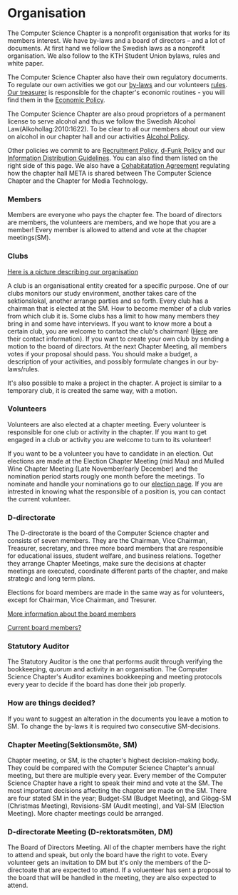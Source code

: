 # Organisation

The Computer Science Chapter is a nonprofit organisation that works for its
members interest. We have by-laws and a board of directors – and a lot of documents. At first hand we follow the Swedish laws as a nonprofit organisation. We also follow to the KTH Student Union bylaws,
rules and white paper.

The Computer Science Chapter also have their own regulatory documents. To regulate our own activities we got our [by-laws](https://styrdokument.datasektionen.se/stadgar) and our volunteers
[rules](https://styrdokument.datasektionen.se/reglemente).
[Our treasurer](https://dfunkt.datasektionen.se/position/id/9) is responsible for the chapter's economic routines - you will find them in the [Economic Policy](https://styrdokument.datasektionen.se/ekonomiskt_styrdokument).

The Computer Science Chapter are also proud proprietors of a permanent
license to serve alcohol and thus we follow the Swedish Alcohol Law(Alkohollag:2010:1622). To be clear to all our members about our view on alcohol in our chapter hall and our activities
[Alcohol Policy](https://styrdokument.datasektionen.se/alkoholpolicy).

Other policies we commit to are
[Recruitment Policy](https://styrdokument.datasektionen.se/rekryteringspolicy),
[d-Funk Policy](https://styrdokument.datasektionen.se/dfunkpolicy) and our
[Information Distribution Guidelines](https://styrdokument.datasektionen.se/informationsspridningsguidelines).
You can also find them listed on the right side of this page. We also have a [Cohabitatation Agreement](https://static.datasektionen.se/organisation/samboendeavtal2022) regulating how the chapter hall META is shared between The Computer Science Chapter and the Chapter for Media Technology. 

### Members

Members are everyone who pays the chapter fee. The board of directors are members,
the volunteers are members, and we hope that you are a member! Every
member is allowed to attend and vote at the chapter meetings(SM).

### Clubs

[Here is a picture describing our organisation](https://static.datasektionen.se/organisation/karta-2017-01-31.jpg)

A club is an organisational entity created for a specific purpose. One of our clubs monitors our study environment, another takes care of the sektionslokal, another arrange parties and so forth. Every club has a chairman that is elected at the SM. How to become member of a club varies from which club it is. Some clubs has a limit to how many members they bring in and some have
interviews. If you want to know more a bout a certain club, you are welcome to contact the club's chairman! ([Here](dfunkt.datasektionen.se) are their contact information).
If you want to create your own club by sending a motion to the board of directors. At the next Chapter Meeting, all members votes if your proposal should pass. You should make a budget, a description of your activities, and possibly formulate changes in our by-laws/rules.

It's also possible to make a project in the chapter. A project is similar to a temporary club, it is created the same way, with a motion.

### Volunteers

Volunteers are also elected at a chapter meeting. Every volunteer is responsible for one club or activity in the chapter. If you want to get engaged in a club or activity you are welcome to turn to its volunteer!

If you want to be a volunteer you have to candidate in an election. Out elections are made at the Election Chapter Meeting (mid Mau) and Mulled Wine Chapter Meeting (Late November/early December) and the nomination period starts rougly one month before the meetings. To nominate and handle your nominations go to our [election page](val.datasektionen.se). If you are intrested in knowing what the responsible of a position is, you can contact
the current volunteer.

### D-directorate

The D-directorate is the board of the Computer Science chapter and consists of seven members.
They are the Chairman, Vice Chairman, Treasurer, secretary, and three more board members that are responsible
for educational issues, student welfare, and business relations. Together they arrange Chapter Meetings, make sure
the decisions at chapter meetings are executed, coordinate different parts of the chapter, and make strategic and long term plans.

Elections for board members are made in the same way as for volunteers, except for Chairman, Vice Chairman, and Tresurer.

[More information about the board members](/en/organisation/sammansattning)

[Current board members?](https://dfunkt.datasektionen.se/)

### Statutory Auditor

The Statutory Auditor is the one that performs audit through verifying the bookkeeping, quorum and activity in an organisation. The Computer Science Chapter's Auditor examines bookkeeping and meeting protocols every year to decide if the board has done their job properly.

### How are things decided?

If you want to suggest an alteration in the documents you leave a
motion to SM. To change the by-laws it is required two consecutive
SM-decisions.

### Chapter Meeting(Sektionsmöte, SM)

Chapter meeting, or SM, is the chapter's highest decision-making body. They could be compared with the Computer Science Chapter's annual meeting, but there are multiple every year. Every member of the Computer Science Chapter have a right to speak their mind and vote at the SM. The most important decisions affecting the chapter are made on the SM. There are four
stated SM in the year; Budget-SM (Budget Meeting), and Glögg-SM (Christmas Meeting), Revisions-SM (Audit meeting), and
Val-SM (Election Meeting). More chapter meetings could be arranged.

### D-directorate Meeting (D-rektoratsmöten, DM)

The Board of Directors Meeting. All of the chapter members have the right to attend and speak, but only the board have the right to vote. Every volunteer gets an invitation to DM but it's only the members of the D-directoate that are expected to attend. If a voluenteer has sent a proposal to
the board that will be handled in the meeting, they are also expected to attend.
